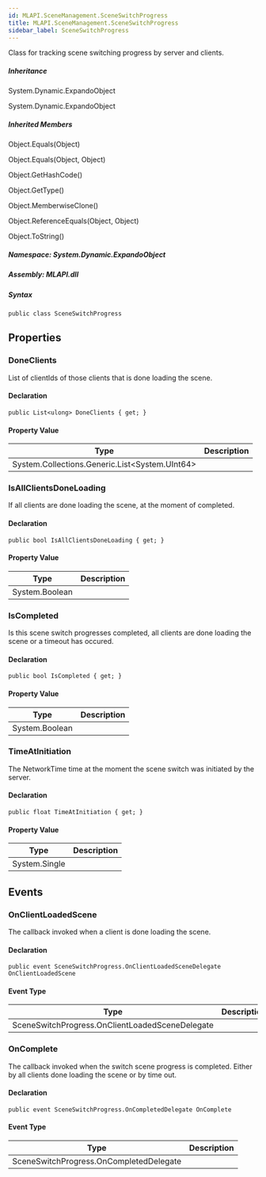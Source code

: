 ```yaml
---  
id: MLAPI.SceneManagement.SceneSwitchProgress  
title: MLAPI.SceneManagement.SceneSwitchProgress
sidebar_label: SceneSwitchProgress
---
```


<div class="markdown level0 summary">

Class for tracking scene switching progress by server and clients.

</div>

<div class="markdown level0 conceptual">

</div>

<div class="inheritance">

##### Inheritance

<div class="level0">

System.Dynamic.ExpandoObject

</div>

<div class="level1">

System.Dynamic.ExpandoObject

</div>

</div>

<div class="inheritedMembers">

##### Inherited Members

<div>

Object.Equals(Object)

</div>

<div>

Object.Equals(Object, Object)

</div>

<div>

Object.GetHashCode()

</div>

<div>

Object.GetType()

</div>

<div>

Object.MemberwiseClone()

</div>

<div>

Object.ReferenceEquals(Object, Object)

</div>

<div>

Object.ToString()

</div>

</div>

##### **Namespace**: System.Dynamic.ExpandoObject

##### **Assembly**: MLAPI.dll

##### Syntax

    public class SceneSwitchProgress

## Properties 

### DoneClients

<div class="markdown level1 summary">

List of clientIds of those clients that is done loading the scene.

</div>

<div class="markdown level1 conceptual">

</div>

#### Declaration

    public List<ulong> DoneClients { get; }

#### Property Value

| Type                                                 | Description |
|------------------------------------------------------|-------------|
| System.Collections.Generic.List&lt;System.UInt64&gt; |             |

### IsAllClientsDoneLoading

<div class="markdown level1 summary">

If all clients are done loading the scene, at the moment of completed.

</div>

<div class="markdown level1 conceptual">

</div>

#### Declaration

    public bool IsAllClientsDoneLoading { get; }

#### Property Value

| Type           | Description |
|----------------|-------------|
| System.Boolean |             |

### IsCompleted

<div class="markdown level1 summary">

Is this scene switch progresses completed, all clients are done loading
the scene or a timeout has occured.

</div>

<div class="markdown level1 conceptual">

</div>

#### Declaration

    public bool IsCompleted { get; }

#### Property Value

| Type           | Description |
|----------------|-------------|
| System.Boolean |             |

### TimeAtInitiation

<div class="markdown level1 summary">

The NetworkTime time at the moment the scene switch was initiated by the
server.

</div>

<div class="markdown level1 conceptual">

</div>

#### Declaration

    public float TimeAtInitiation { get; }

#### Property Value

| Type          | Description |
|---------------|-------------|
| System.Single |             |

## Events

### OnClientLoadedScene

<div class="markdown level1 summary">

The callback invoked when a client is done loading the scene.

</div>

<div class="markdown level1 conceptual">

</div>

#### Declaration

    public event SceneSwitchProgress.OnClientLoadedSceneDelegate OnClientLoadedScene

#### Event Type

| Type                                            | Description |
|-------------------------------------------------|-------------|
| SceneSwitchProgress.OnClientLoadedSceneDelegate |             |

### OnComplete

<div class="markdown level1 summary">

The callback invoked when the switch scene progress is completed. Either
by all clients done loading the scene or by time out.

</div>

<div class="markdown level1 conceptual">

</div>

#### Declaration

    public event SceneSwitchProgress.OnCompletedDelegate OnComplete

#### Event Type

| Type                                    | Description |
|-----------------------------------------|-------------|
| SceneSwitchProgress.OnCompletedDelegate |             |
